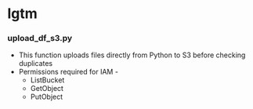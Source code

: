 # lgtm

### upload_df_s3.py
- This function uploads files directly from Python to S3 before checking duplicates
- Permissions required for IAM - 
    - ListBucket
    - GetObject
    - PutObject
